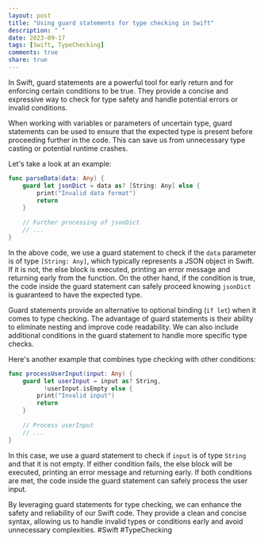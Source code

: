 ```yaml
---
layout: post
title: "Using guard statements for type checking in Swift"
description: " "
date: 2023-09-17
tags: [Swift, TypeChecking]
comments: true
share: true
---
```


In Swift, guard statements are a powerful tool for early return and for enforcing certain conditions to be true. They provide a concise and expressive way to check for type safety and handle potential errors or invalid conditions. 

When working with variables or parameters of uncertain type, guard statements can be used to ensure that the expected type is present before proceeding further in the code. This can save us from unnecessary type casting or potential runtime crashes. 

Let's take a look at an example:

```swift
func parseData(data: Any) {
    guard let jsonDict = data as? [String: Any] else {
        print("Invalid data format")
        return
    }
    
    // Further processing of jsonDict
    // ...
}
```

In the above code, we use a guard statement to check if the `data` parameter is of type `[String: Any]`, which typically represents a JSON object in Swift. If it is not, the else block is executed, printing an error message and returning early from the function. On the other hand, if the condition is true, the code inside the guard statement can safely proceed knowing `jsonDict` is guaranteed to have the expected type.

Guard statements provide an alternative to optional binding (`if let`) when it comes to type checking. The advantage of guard statements is their ability to eliminate nesting and improve code readability. We can also include additional conditions in the guard statement to handle more specific type checks.

Here's another example that combines type checking with other conditions:

```swift
func processUserInput(input: Any) {
    guard let userInput = input as? String,
          !userInput.isEmpty else {
        print("Invalid input")
        return
    }
    
    // Process userInput
    // ...
}
```

In this case, we use a guard statement to check if `input` is of type `String` and that it is not empty. If either condition fails, the else block will be executed, printing an error message and returning early. If both conditions are met, the code inside the guard statement can safely process the user input.

By leveraging guard statements for type checking, we can enhance the safety and reliability of our Swift code. They provide a clean and concise syntax, allowing us to handle invalid types or conditions early and avoid unnecessary complexities. #Swift #TypeChecking